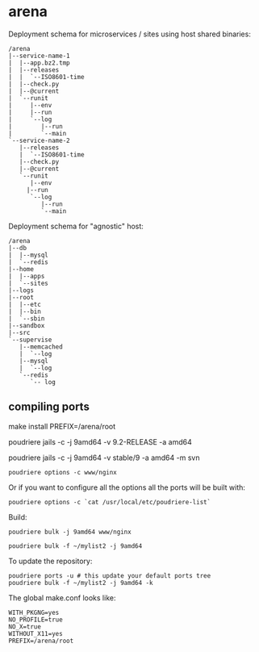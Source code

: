 arena
=====

Deployment schema for microservices / sites using host shared binaries:

    /arena
    |--service-name-1
    |  |--app.bz2.tmp
    |  |--releases
    |  |  `--ISO8601-time
    |  |--check.py
    |  |--@current
    |  `--runit
    |     |--env
    |     |--run
    |     `--log
    |        |--run
    |        `--main
    `--service-name-2
       |--releases
       |  `--ISO8601-time
       |--check.py
       |--@current
       `--runit
          |--env
         |--run
          `--log
             |--run
             `--main


Deployment schema for "agnostic" host:

    /arena
    |--db
    |  |--mysql
    |  `--redis
    |--home
    |  |--apps
    |  `--sites
    |--logs
    |--root
    |  |--etc
    |  |--bin
    |  `--sbin
    |--sandbox
    |--src
    `--supervise
       |--memcached
       |  `--log
       |--mysql
       |  `--log
       `--redis
          `-- log



compiling ports
---------------

make install PREFIX=/arena/root


poudriere jails -c -j 9amd64 -v 9.2-RELEASE -a amd64

poudriere jails -c -j 9amd64 -v stable/9 -a amd64 -m svn



    poudriere options -c www/nginx

Or if you want to configure all the options all the ports will be built with:

    poudriere options -c `cat /usr/local/etc/poudriere-list`

Build:

    poudriere bulk -j 9amd64 www/nginx

    poudriere bulk -f ~/mylist2 -j 9amd64

To update the repository:

    poudriere ports -u # this update your default ports tree
    poudriere bulk -f ~/mylist2 -j 9amd64 -k


The global make.conf looks like:

    WITH_PKGNG=yes
    NO_PROFILE=true
    NO_X=true
    WITHOUT_X11=yes
    PREFIX=/arena/root
